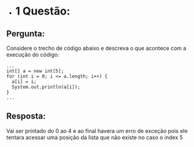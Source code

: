 * # 1 Questão:

## Pergunta:

Considere o trecho de código abaixo e descreva o que acontece com a execução
do código:
```
...
int[] a = new int[5];
for (int i = 0; i <= a.length; i++) {
  a[i] = i;
  System.out.println(a[i]);
}
...
```

## Resposta:
Vai ser printado do 0 ao 4 e ao final havera um erro de exceção pois ele tentara acessar uma posição da lista que não existe no caso o index 5

